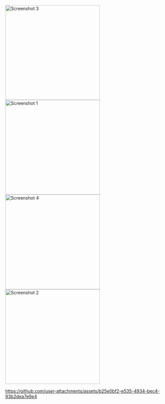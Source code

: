 <img src="https://github.com/user-attachments/assets/d8b5c64c-46f8-439e-bbf3-13aca8f847f9" alt="Screenshot 3" height="300px">
<img src="https://github.com/user-attachments/assets/98e74a1e-b73f-43d0-99f5-d7975f7142b1" alt="Screenshot 1" height="300px">
<img src="https://github.com/user-attachments/assets/012adcfc-d626-412c-8894-63d556a0d43d" alt="Screenshot 4" height="300px">

<img src="https://github.com/user-attachments/assets/439dc355-06cd-44be-a704-0d6d865a2f9a" alt="Screenshot 2" height="300px">





https://github.com/user-attachments/assets/b25e0bf2-e535-4934-bec4-93b2dea7e9e4


